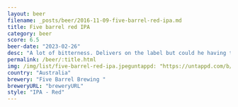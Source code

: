 ```yaml
---
layout: beer
filename: _posts/beer/2016-11-09-five-barrel-red-ipa.md
title: Five barrel red IPA
category: beer
score: 6.5
beer-date: "2023-02-26"
desc: "A lot of bitterness. Delivers on the label but could he having this a little late in the night"
permalink: /beer/:title.html
img: /img/list/five-barrel-red-ipa.jpeguntappd: "https://untappd.com/b/five-barrel-brewing--navigator-red-ipa/4043262"
country: "Australia"
brewery: "Five Barrel Brewing "
breweryURL: "breweryURL"
style: "IPA - Red"
---
```

